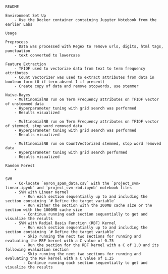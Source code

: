 	README

	Environment Set Up
		- Use the Docker container containing Jupyter Notebook from the earlier Labs

	Usage

	Preprocess
		- Data was processed with Regex to remove urls, digits, html tags, punctuation 
		- text converted to lowercase

	Feature Extraction
		- TFIDF used to vectorize data from text to term frequency attributes
		- Count Vectorizer was used to extract attributes from data in boolean form (0 if term absent 1 if present)
		- Create copy of data and remove stopwords, use stemmer

	Naive-Bayes
		- MultinomialNB run on Term Frequency attributes on TFIDF vector of unstemmed data
		- Hyperparameter tuning with grid search was performed
		- Results visualized

		- MultinomialNB run on Term Frequency attributes on TFIDF vector of stemmed, stop word removed data
		- Hyperparameter tuning with grid search was performed
		- Results visualized

		- MultinomialNB run on CountVectorized stemmed, stop word removed data
		- Hyperparameter tuning with grid search performed
		- Results visualized
	
	Random Forest
		*
	
	SVM
		- Co-locate `enron_spam_data.csv` with the `project_svm-linear.ipynb` and `project_svm-rbd.ipynb` notebook files
		- SVM with Linear Kernel
			- Run each section sequentially up to and including the section containing `# Define the target variable`
			- Run either the section with the 200MB cache size or the section with the 1000MB cache size
			- Continue running each section sequentially to get and visualize the results
		- SVM with Radial Basis Function (RBF) Kernel
			- Run each section sequentially up to and including the section containing `# Define the target variable`
			- Skip running the next two sections for running and evaluating the RBF kernel with a C value of 0.75
			- Run the section for the RBF kernel with a C of 1.0 and its following evaluation section
			- Skip running the next two sections for running and evaluating the RBF kernel with a C value of 1.25
			- Continue running each section sequentially to get and visualize the results
   
